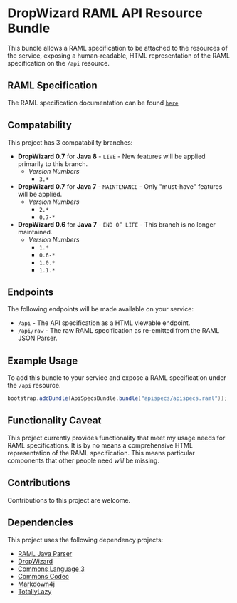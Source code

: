 # DropWizard RAML API Resource Bundle

This bundle allows a RAML specification to be attached to the resources of the service, exposing a human-readable, HTML representation of the RAML specification on the `/api` resource.

## RAML Specification

The RAML specification documentation can be found [`here`](https://github.com/raml-org/raml-spec)

## Compatability

This project has 3 compatability branches:

+ **DropWizard 0.7** for **Java 8** - `LIVE` - New features will be applied primarily to this branch.
    + *Version Numbers* 
        + `3.*`
+ **DropWizard 0.7** for **Java 7** - `MAINTENANCE` - Only "must-have" features will be applied.
    + *Version Numbers*
        + `2.*`
        + `0.7-*`
+ **DropWizard 0.6** for **Java 7** - `END OF LIFE` - This branch is no longer maintained.
    + *Version Numbers*
        + `1.*`
        + `0.6-*`
        + `1.0.*`
        + `1.1.*`

## Endpoints

The following endpoints will be made available on your service:

+ `/api` - The API specification as a HTML viewable endpoint.
+ `/api/raw` - The raw RAML specification as re-emitted from the RAML JSON Parser.

## Example Usage

To add this bundle to your service and expose a RAML specification under the `/api` resource.

```java
bootstrap.addBundle(ApiSpecsBundle.bundle("apispecs/apispecs.raml"));
```

## Functionality Caveat

This project currently provides functionality that meet my usage needs for RAML specifications.  It is by no means a comprehensive HTML representation of the RAML specification.  This means particular components that other people need _will_ be missing.

## Contributions

Contributions to this project are welcome.

## Dependencies

This project uses the following dependency projects:

+ [RAML Java Parser](https://github.com/raml-org/raml-java-parser)
+ [DropWizard](https://github.com/dropwizard/dropwizard)
+ [Commons Language 3](https://github.com/apache/commons-lang)
+ [Commons Codec](https://github.com/apache/commons-codec)
+ [Markdown4j](https://github.com/jdcasey/markdown4j)
+ [TotallyLazy](https://github.com/daviddenton/totallylazy)